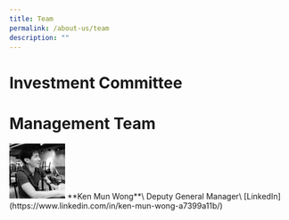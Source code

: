 ```yaml
---
title: Team
permalink: /about-us/team
description: ""
---
```

# Investment Committee
# Management Team

<img src="/images/ken-mun-wong.jpeg" width=100>
**Ken Mun Wong**\
Deputy General Manager\
[LinkedIn](https://www.linkedin.com/in/ken-mun-wong-a7399a11b/)
